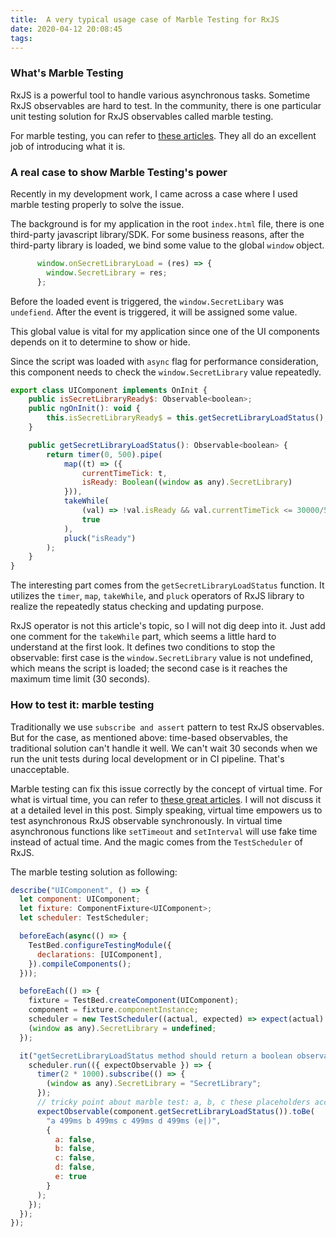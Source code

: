 ```yaml
---
title:  A very typical usage case of Marble Testing for RxJS
date: 2020-04-12 20:08:45
tags:
---
```


### What's Marble Testing

RxJS is a powerful tool to handle various asynchronous tasks. Sometime RxJS observables are hard to test. In the community, there is one particular unit testing solution for RxJS observables called marble testing.

For marble testing, you can refer to [these articles](https://medium.com/@bencabanes/marble-testing-observable-introduction-1f5ad39231c). They all do an excellent job of introducing what it is. 


### A real case to show Marble Testing's power

Recently in my development work, I came across a case where I used marble testing properly to solve the issue. 

The background is for my application in the root `index.html` file, there is one third-party javascript library/SDK. For some business reasons, after the third-party library is loaded, we bind some value to the global `window` object. 

``` javascript
      window.onSecretLibraryLoad = (res) => {
        window.SecretLibrary = res; 
      };
```

Before the loaded event is triggered, the `window.SecretLibary` was `undefiend`. After the event is triggered, it will be assigned some value. 

This global value is vital for my application since one of the UI components depends on it to determine to show or hide. 

Since the script was loaded with `async` flag for performance consideration, this component needs to check the `window.SecretLibrary` value repeatedly. 

``` javascript
export class UIComponent implements OnInit {
    public isSecretLibraryReady$: Observable<boolean>;
    public ngOnInit(): void {
        this.isSecretLibraryReady$ = this.getSecretLibraryLoadStatus();
    }

    public getSecretLibraryLoadStatus(): Observable<boolean> {
        return timer(0, 500).pipe(
            map((t) => ({
                currentTimeTick: t,
                isReady: Boolean((window as any).SecretLibrary)
            })),
            takeWhile(
                (val) => !val.isReady && val.currentTimeTick <= 30000/500,
                true
            ),
            pluck("isReady")
        );
    }
}
```

The interesting part comes from the `getSecretLibraryLoadStatus` function. It utilizes the `timer`, `map`, `takeWhile`, and `pluck` operators of RxJS library to realize the repeatedly status checking and updating purpose. 

RxJS operator is not this article's topic, so I will not dig deep into it. Just add one comment for the `takeWhile` part, which seems a little hard to understand at the first look. It defines two conditions to stop the observable: first case is the `window.SecretLibrary` value is not undefined, which means the script is loaded; the second case is it reaches the maximum time limit (30 seconds). 


### How to test it: marble testing

Traditionally we use `subscribe and assert` pattern to test RxJS observables. But for the case, as mentioned above: time-based observables, the traditional solution can't handle it well. We can't wait 30 seconds when we run the unit tests during local development or in CI pipeline. That's unacceptable.

Marble testing can fix this issue correctly by the concept of virtual time. For what is virtual time, you can refer to [these great articles](https://medium.com/angular-in-depth/how-to-test-observables-a00038c7faad). I will not discuss it at a detailed level in this post. Simply speaking, virtual time empowers us to test asynchronous RxJS observable synchronously. In virtual time asynchronous functions like `setTimeout` and `setInterval` will use fake time instead of actual time. And the magic comes from the `TestScheduler` of RxJS. 

The marble testing solution as following: 

``` javascript
describe("UIComponent", () => {
  let component: UIComponent;
  let fixture: ComponentFixture<UIComponent>;
  let scheduler: TestScheduler;

  beforeEach(async(() => {
    TestBed.configureTestingModule({
      declarations: [UIComponent],
    }).compileComponents();
  }));

  beforeEach(() => {
    fixture = TestBed.createComponent(UIComponent);
    component = fixture.componentInstance;
    scheduler = new TestScheduler((actual, expected) => expect(actual).toEqual(expected));
    (window as any).SecretLibrary = undefined;
  });

  it("getSecretLibraryLoadStatus method should return a boolean observable stream, for script load success case", () => {
    scheduler.run(({ expectObservable }) => {
      timer(2 * 1000).subscribe(() => {
        (window as any).SecretLibrary = "SecretLibrary";
      });
      // tricky point about marble test: a, b, c these placeholders account 1 frame of virtual time
      expectObservable(component.getSecretLibraryLoadStatus()).toBe(
        "a 499ms b 499ms c 499ms d 499ms (e|)",
        {
          a: false,
          b: false,
          c: false,
          d: false,
          e: true
        }
      );
    });
  });
});

```







